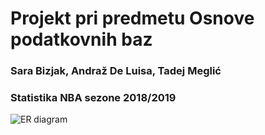 # Projekt pri predmetu Osnove podatkovnih baz

### Sara Bizjak, Andraž De Luisa, Tadej Meglić

### Statistika NBA sezone 2018/2019

![ER diagram](https://raw.githubusercontent.com/andrazdeluisa/ProjektOPB/master/Slike/nba.png)

